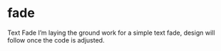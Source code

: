# fade
Text Fade I’m 
laying the ground work for a simple text fade, 
design will follow once the code is adjusted.
